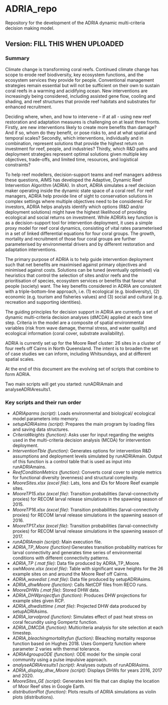 # ADRIA_repo
Repository for the development of the ADRIA dynamic multi-criteria decision making model.

## Version: FILL THIS WHEN UPLOADED

### Summary

Climate change is transforming coral reefs. Continued climate change has scope to erode reef biodiversity, key ecosystem functions, and the ecosystem services they provide for people. Conventional management strategies remain essential but will not be sufficient on their own to sustain coral reefs in a warming and acidifying ocean. New interventions are increasingly being considered, including assisted gene flow, cooling and shading, and reef structures that provide reef habitats and substrates for enhanced recruitment. 

Deciding where, when, and how to intervene – if at all - using new reef restoration and adaptation measures is challenging on at least three fronts. Firstly, are new interventions likely to create more benefits than damage? And if so, whom do they benefit, or pose risks to, and at what spatial and temporal scales?  Secondly, which interventions, individually and in combination, represent solutions that provide the highest return on investment for reef, people, and industries? Thirdly, which R&D paths and deployment strategies represent optimal solutions given multiple key objectives, trade-offs, and limited time, resources, and logistical constraints?            

To help reef modellers, decision-support teams and reef managers address these questions, AIMS has developed the Adaptive, Dynamic Reef Intervention Algorithm (ADRIA). In short, ADRIA simulates a reef decision maker operating inside the dynamic state space of a coral reef. For reef managers, ADRIA help provide line of sight to conservation solutions in complex settings where multiple objectives need to be considered. For investors, ADRIA helps analysts identify which options (R&D and/or deployment solutions) might have the highest likelihood of providing ecological and social returns on investment. While ADRIA’s key function is as a decision-support tool for intervention deployment, it uses a simple proxy model for reef coral dynamics, consisting of vital rates parameterised in a set of linked differential equations for four coral groups. The growth, mortality and recruitment of those four coral groups are further parameterised by environmental drivers and by different restoration and adaptation interventions.   
 
The primary purpose of ADRIA is to help guide intervention deployment such that net benefits are maximised against primary objectives and minimised against costs. Solutions can be tuned (eventually optimised) via heuristics that control the selection of sites and/or reefs and the prioritisation of species, ecosystem services or benefits that favour what people (society) want. The key benefits considered in ADRIA are consistent with a triple-bottom-line approach, i.e. (1) ecological (e.g. biodiversity), (2) economic (e.g. tourism and fisheries values) and (3) social and cultural (e.g. recreation and supporting identities).    

The guiding principles for decision support in ADRIA are currently a set of dynamic multi-criteria decision analyses (dMCDA) applied at each time step. Criteria in the model are a composite of spatial environmental variables (risk from wave damage, thermal stress, and water quality) and ecological information (coral cover, substrate availability). 

ADRIA is currently set up for the Moore Reef cluster: 26 sites in a cluster of four reefs off Cairns in North Queensland.  The intent is to broaden the set of case studies we can inform, including Whitsundays, and at different spatial scales.  

At the end of this document are the evolving set of scripts that combine to form ADRIA.   

Two main scripts will get you started:  runADRIAmain and analyseADRIAresults1.  

### Key scripts and their run order

* *ADRIAparms (script)*: Loads environmental and biological/ ecological model parameters into memory.
* *setupADRIAsims (script)*: Prepares the main program by loading files and saving data structures.
* *CriteriaWeights (function)*: Asks user for input regarding the weights used in the multi-criteria decision analysis (MCDA) for intervention deployment.
* *InterventionTble (function)*: Generates options for intervention R\&D assumptions and deployment levels simulated by runADRIAmain. Output of this function is a control table that is used as input into runADRIAmains.
* *ReefConditionMetrics (function)*: Converts coral cover to simple metrics for functional diversity (evenness) and structural complexity.
* *MooreSites.xlsx (excel file)*: Lats, Ions and IDs for Moore Reef example sites.
* *MooreTP15.xlsx (excel file)*: Transition probabilities (larval-connectivity proxies) for RECOM larval release simulations in the spawning season of 2015.
* *MooreTP16.xlsx (excel file)*: Transition probabilities (larval-connectivity proxies) for RECOM larval release simulations in the spawning season of 2016.
* *MooreTP17.xlsx (excel file)*: Transition probabilities (larval-connectivity proxies) for RECOM larval release simulations in the spawning season of 2017.
* *runADRIAmain (script)*: Main execution file.
* *ADRIA_TP_Moore (function)*:Generates transition probability matrices for larval connectivity and generates time series of environmental conditions with different connectivity patterns.
* *ADRIA_TP (.mat file)*: Data file produced by ADRIA_TP_Moore.
* *swhMoore.xlsx (excel file)*: Table with significant wave heights for the 26 example sites on and around the Moore Reef off Cairns.
* *ADRIA_wavedist (.mat file)*: Data file produced by setupADRIAsims.
* *ADRIA_dhwMoore (function)*: Calls NetCDF files from RECO runs.
* *MooreDHWs (.mat file)*: Stored DHW data.
* *ADRIA_DHWprojectfun (function)*: Produces DHW projections for example sites given RCP.
* *ADRIA_dhwdisttime (.mat file)*: Projected DHW data produced by setupADRIAsims.
* *ADRIA_larvalprod (function)*: Simulates effect of past heat stress on coral fecundity using Gompertz function.
* *ADRIA_DMCDA (function)*: Multicriteria analysis for site selection at each timestep.
* *ADRIA_bleachingmortalityfun (fuction)*: Bleaching mortality response function based on Hughes 2018. Uses Gompertz function where parameter 2 varies with thermal tolerance.
* *ADRIA4groupsODE (function)*: ODE model for the simple coral community using a pulse impulsive approach.
* *analyseADRIAresults1 (script)*: Analyses outputs of runADRIAsims.
* *ADRIA_display_dhw_Moore (script)*: Displays DHWs for years 2016, 2017 and 2020.
* *MooreSites_GE (script)*: Generates kml file that can display the location of Moor Reef sites in Google Earth.
* *distributionPlot (function)*: Plots results of ADRIA simulations as violin plots (distributions).
